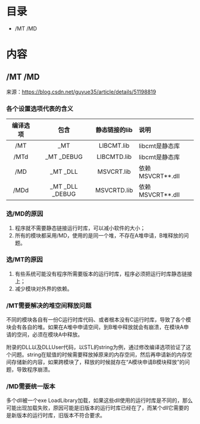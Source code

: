 # 目录
* /MT /MD

# 内容
## /MT /MD
来源：https://blog.csdn.net/guyue35/article/details/51198819

### 各个设置选项代表的含义
|编译选项|包含|静态链接的lib|说明|
|:-:|:-:|:-:|:-|
|/MT|_MT|LIBCMT.lib|libcmt是静态库|
|/MTd|_MT _DEBUG|LIBCMTD.lib|libcmt是静态库|
|/MD|_MT _DLL|MSVCRT.lib|依赖MSVCRT**.dll|
|/MDd|_MT _DLL _DEBUG|MSVCRTD.lib|依赖MSVCRT**.dll|

### 选/MD的原因
1. 程序就不需要静态链接运行时库，可以减小软件的大小；
2. 所有的模块都采用/MD，使用的是同一个堆，不存在A堆申请，B堆释放的问题。

### 选/MT的原因
1. 有些系统可能没有程序所需要版本的运行时库，程序必须把运行时库静态链接上；
2. 减少模块对外界的依赖。

### /MT需要解决的堆空间释放问题
不同的模块各自有一份C运行时库代码、或者根本没有C运行时库，导致了各个模块会有各自的堆。如果在A堆中申请空间，到B堆中释放就会有崩溃，在模块A申请的空间，必须在模块A中释放。

附录的DLL以及DLLUser代码，以STL的string为例，通过修改编译选项验证了这个问题。string在赋值的时候需要释放掉原来的内存空间，然后再申请新的内存空间存储新的内容，如果跨模块了，释放的时候就存在“A模块申请B模块释放”的问题，导致程序崩溃。

### /MD需要统一版本
多个dll被一个exe LoadLibrary加载，如果这些dll使用的运行时库是不同的，那么可能出现加载失败，原因可能是旧版本的运行时库已经在了，而某个dll它需要的是新版本的运行时库，旧版本不符合要求。
